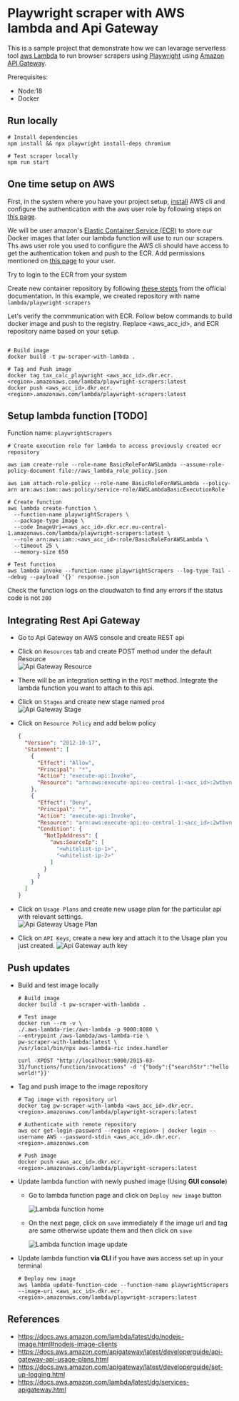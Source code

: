 # Playwright scraper with AWS lambda and Api Gateway

This is a sample project that demonstrate how we can levarage serverless tool [aws Lambda](https://aws.amazon.com/lambda/) to run browser scrapers using [Playwright](https://playwright.dev/) using [Amazon API Gateway](https://aws.amazon.com/api-gateway/).

Prerequisites:
- Node:18
- Docker

## Run locally

```shell
# Install dependencies
npm install && npx playwright install-deps chromium

# Test scraper locally
npm run start
```

## One time setup on AWS

First, in the system where you have your project setup, [install](https://docs.aws.amazon.com/cli/latest/userguide/getting-started-install.html) AWS cli and configure the authentication with the aws user role by following steps on [this page](https://docs.aws.amazon.com/cli/latest/userguide/cli-authentication-short-term.html).

We will be user amazon's [Elastic Container Service (ECR)](https://docs.aws.amazon.com/AmazonECR/latest/userguide/what-is-ecr.html) to store our Docker images that later our lambda function will use to run our scrapers.
Ths aws user role you used to configure the AWS cli should have access to get the authentication token and push to the ECR. Add permissions mentioned on [this page](https://docs.aws.amazon.com/AmazonECR/latest/userguide/image-push.html) to your user.

Try to login to the ECR from your system

Create new container repository by following [these stepts](https://docs.aws.amazon.com/AmazonECR/latest/userguide/repository-create.html) from the official documentation. In this example, we created repository with name `lambda/playwright-scrapers`

Let's verify the commmunication with ECR. Follow below commands to build docker image and push to the registry.
Replace <aws_acc_id>, <region> and ECR repository name based on your setup.


```shell

# Build image
docker build -t pw-scraper-with-lambda .

# Tag and Push image
docker tag tax_calc_playwright <aws_acc_id>.dkr.ecr.<region>.amazonaws.com/lambda/playwright-scrapers:latest
docker push <aws_acc_id>.dkr.ecr.<region>.amazonaws.com/lambda/playwright-scrapers:latest
```


## Setup lambda function [TODO]
Function name: `playwrightScrapers`

```shell
# Create execution role for lambda to access previously created ecr repository

aws iam create-role --role-name BasicRoleForAWSLambda --assume-role-policy-document file://aws_lambda_role_policy.json

aws iam attach-role-policy --role-name BasicRoleForAWSLambda --policy-arn arn:aws:iam::aws:policy/service-role/AWSLambdaBasicExecutionRole

# Create function
aws lambda create-function \
  --function-name playwrightScrapers \
  --package-type Image \
  --code ImageUri=<aws_acc_id>.dkr.ecr.eu-central-1.amazonaws.com/lambda/playwright-scrapers:latest \
  --role arn:aws:iam::<aws_acc_id>:role/BasicRoleForAWSLambda \
  --timeout 25 \
  --memory-size 650

# Test function
aws lambda invoke --function-name playwrightScrapers --log-type Tail --debug --payload '{}' response.json
```

Check the function logs on the cloudwatch to find any errors if the status code is not `200`

## Integrating Rest Api Gateway

- Go to Api Gateway on AWS console and create REST api

- Click on `Resources` tab and create POST method under the default Resource  
![Api Gateway Resource](./assets/api-gateway-resource.png)

- There will be an integration setting in the `POST` method. Integrate the lambda function you want to attach to this api.

- Click on `Stages` and create new stage named `prod`  
![Api Gateway Stage](./assets/api-gateway-stage.png)

- Click on `Resource Policy` and add below policy  
    ```json
    {
      "Version": "2012-10-17",
      "Statement": [
        {
          "Effect": "Allow",
          "Principal": "*",
          "Action": "execute-api:Invoke",
          "Resource": "arn:aws:execute-api:eu-central-1:<acc_id>:2wtbvngj1d/live/*/*"
        },
        {
          "Effect": "Deny",
          "Principal": "*",
          "Action": "execute-api:Invoke",
          "Resource": "arn:aws:execute-api:eu-central-1:<acc_id>:2wtbvngj1d/live/*/*",
          "Condition": {
            "NotIpAddress": {
              "aws:SourceIp": [
                "<whitelist-ip-1>",
                "<whitelist-ip-2>"
              ]
            }
          }
        }
      ]
    }
    ```

- Click on `Usage Plans` and create new usage plan for the particular api with relevant settings.   
![Api Gateway Usage Plan](./assets/api-gateway-usage-plan.png)

- Click on `API Keys`, create a new key and attach it to the Usage plan you just created.
![Api Gateway auth key](./assets/api-gateway-auth-key.png)


## Push updates

- Build and test image locally

  ```shell
  # Build image
  docker build -t pw-scraper-with-lambda .

  # Test image
  docker run --rm -v \
  ./.aws-lambda-rie:/aws-lambda -p 9000:8080 \
  --entrypoint /aws-lambda/aws-lambda-rie \
  pw-scraper-with-lambda:latest \
  /usr/local/bin/npx aws-lambda-ric index.handler

  curl -XPOST "http://localhost:9000/2015-03-31/functions/function/invocations" -d '{"body":{"searchStr":"hello world!"}}'
  ```

- Tag and push image to the image repository

  ```shell
  # Tag image with repository url
  docker tag pw-scraper-with-lambda <aws_acc_id>.dkr.ecr.<region>.amazonaws.com/lambda/playwright-scrapers:latest

  # Authenticate with remote repository
  aws ecr get-login-password --region <region> | docker login --username AWS --password-stdin <aws_acc_id>.dkr.ecr.<region>.amazonaws.com

  # Push image
  docker push <aws_acc_id>.dkr.ecr.<region>.amazonaws.com/lambda/playwright-scrapers:latest
  ```

- Update lambda function with newly pushed image (Using **GUI console**)

  - Go to lambda function page and click on `Deploy new image` button

    ![Lambda function home](./assets/lambda-function-home.png)
  
  - On the next page, click on `save` immediately if the image url and tag are same otherwise update them and then click on `save`

    ![Lambda function image update](./assets/lambda-function-image-update.png)

- Update lambda function **via CLI** if you have aws access set up in your terminal
  ```shell
  # Deploy new image
  aws lambda update-function-code --function-name playwrightScrapers --image-uri <aws_acc_id>.dkr.ecr.<region>.amazonaws.com/lambda/playwright-scrapers:latest
  ```

## References
- https://docs.aws.amazon.com/lambda/latest/dg/nodejs-image.html#nodejs-image-clients
- https://docs.aws.amazon.com/apigateway/latest/developerguide/api-gateway-api-usage-plans.html
- https://docs.aws.amazon.com/apigateway/latest/developerguide/set-up-logging.html
- https://docs.aws.amazon.com/lambda/latest/dg/services-apigateway.html
